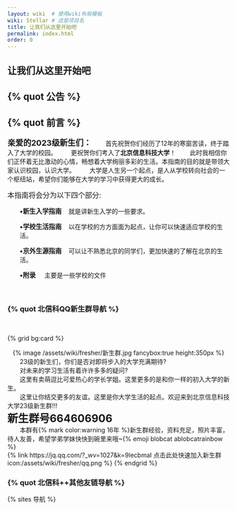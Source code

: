 ```yaml
---
layout: wiki  # 使用wiki布局模板
wiki: Stellar # 这是项目名
title: 让我们从这里开始吧
permalink: index.html
order: 0
---
```





## 让我们从这里开始吧

## {% quot 公告 %}


## {% quot 前言 %}

<font size=4>**亲爱的2023级新生们：**</font>
<font >&emsp;&emsp;首先祝贺你们经历了12年的寒窗苦读，终于踏入了大学的校园。 
&emsp;&emsp;更祝贺你们考入了**北京信息科技大学**！
&emsp;&emsp;此时我相信你们正怀着无比激动的心情，畅想着大学绚丽多彩的生活。本指南的目的就是带领大家认识校园，认识大学。
&emsp;&emsp;大学是人生另一个起点，是人从学校转向社会的一个枢纽站，希望你们能够在大学的学习中获得更大的成长。</font>

<p class=MsoNormal><span style='font-size:12pt'>本指南将会分为以下四个部分<span
lang=EN-US>:</span></span></p>
<p class=MsoNormal style='margin-left:21.0pt'><b><span lang=EN-US
style='font-size:11.0pt'>&#8226;</span></b><b><span style='font-size:11.0pt'>新生入学指南</span></b><span
lang=EN-US>&nbsp;&nbsp;&nbsp; </span>就是讲新生入学的一些要求。</p>
<p class=MsoNormal style='margin-left:21.0pt'><b><span lang=EN-US
style='font-size:11.0pt'>&#8226;</span></b><b><span style='font-size:11.0pt'>学校生活指南</span></b><span
lang=EN-US>&nbsp;&nbsp;&nbsp; </span>以在学校的方方面面为起点，让你可以快速适应学校的生活。</p>
<p class=MsoNormal style='margin-left:21.0pt'><b><span lang=EN-US
style='font-size:11.0pt'>&#8226;</span></b><b><span style='font-size:11.0pt'>京外生源指南</span></b><span
lang=EN-US>&nbsp;&nbsp;&nbsp; </span>可以让不熟悉北京的同学们，更加快速的了解在北京的生活。</p>
<p class=MsoNormal style='margin-left:21.0pt'><b><span lang=EN-US
style='font-size:11.0pt'>&#8226;</span></b><b><span style='font-size:11.0pt'>附录</span></b><span
lang=EN-US>&nbsp;&nbsp;&nbsp;&nbsp; </span>主要是一些学校的文件</p>

</br>


### {% quot 北信科QQ新生群导航 %}
</br>
<!-- [{% quot 点击此处快速加入新生群 icon:qq %}](https://jq.qq.com/?_wv=1027&k=9lecbmaI) -->

{% grid bg:card %}
<!-- cell left -->
<center>{% image /assets/wiki/fresher/新生群.jpg fancybox:true height:350px %}</center>
<!-- cell right -->
<left>&emsp;&emsp;23级的新生们，你们是否对即将步入的大学充满期待?</br>&emsp;&emsp;对未来的学习生活有着许许多多的疑问?</br>&emsp;&emsp;这里有卖萌逗比可爱热心的学长学姐。这里更多的是和你一样的初入大学的新生。</br>&emsp;&emsp;这里让你结交更多的友谊。这里是你大学生活的起点。欢迎来到北京信息科技大学23级新生群!!!</br><font size=5><b>新生群号664606906</b></font></br>&emsp;&emsp;本群有{% mark color:warning 16年 %}新生群经验，资料充足，照片丰富，待人友善，希望学弟学妹快快到碗里来哦~{% emoji blobcat ablobcatrainbow %}</br>{% link https://jq.qq.com/?_wv=1027&k=9lecbmaI 点击此处快速加入新生群 icon:/assets/wiki/fresher/qq.png %}</left>
{% endgrid %}

### {% quot 北信科++其他友链导航 %}
<!-- {% link /group 北信科群组导航 icon:/assets/wiki/icon/like.png %} -->
<!-- {% link https://www.bistu.edu.cn/ 北京信息科技大学官网 icon:/assets/wiki/fresher/caiselogo.png %}
{% link https://zhaosheng.bistu.edu.cn/ 本科生招生网 %} -->
<!-- {% link https://xaoxuu.com/wiki/stellar/ 本指南使用主题 %} -->

{% sites 导航 %}
